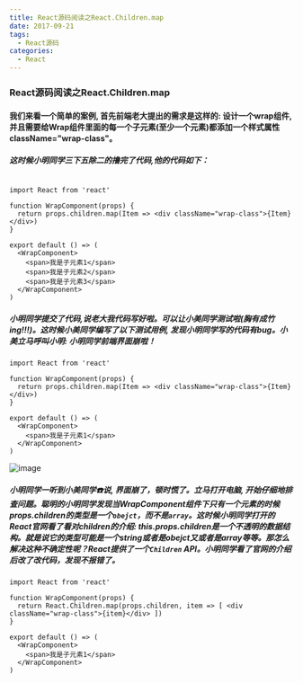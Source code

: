 ```yaml
---
title: React源码阅读之React.Children.map
date: 2017-09-21
tags:
  - React源码
categories:
  - React
---
```



### React源码阅读之React.Children.map

#### 我们来看一个简单的案例, 首先前端老大提出的需求是这样的: 设计一个wrap组件, 并且需要给Wrap组件里面的每一个子元素(至少一个元素)都添加一个样式属性className="wrap-class"。


##### 这时候小明同学三下五除二的撸完了代码,他的代码如下：
```

import React from 'react'

function WrapComponent(props) {
  return props.children.map(Item => <div className="wrap-class">{Item}</div>)
}

export default () => (
  <WrapComponent>
    <span>我是子元素1</span>
    <span>我是子元素2</span>
    <span>我是子元素3</span>
  </WrapComponent>
)

```
##### 小明同学提交了代码,说老大我代码写好啦。可以让小美同学测试啦(胸有成竹ing!!!)。这时候小美同学编写了以下测试用例, 发现小明同学写的代码有bug。小美立马呼叫小明: 小明同学前端界面崩啦！

```
import React from 'react'

function WrapComponent(props) {
  return props.children.map(Item => <div className="wrap-class">{Item}</div>)
}

export default () => (
  <WrapComponent>
    <span>我是子元素1</span>
  </WrapComponent>
)
```
![image](./img/children.jpg)

##### 小明同学一听到小美同学☎️说, 界面崩了，顿时慌了。立马打开电脑, 开始仔细地排查问题。聪明的小明同学发现当WrapComponent组件下只有一个元素的时候props.children的类型是一个```obejct```，而不是```array```。这时候小明同学打开的React官网看了看对children的介绍: this.props.children是一个不透明的数据结构。就是说它的类型可能是一个string或者是obejct又或者是array等等。那怎么解决这种不确定性呢？React提供了一个```Children``` API。小明同学看了官网的介绍后改了改代码，发现不报错了。

```
import React from 'react'

function WrapComponent(props) {
  return React.Children.map(props.children, item => [ <div className="wrap-class">{item}</div> ])
}

export default () => (
  <WrapComponent>
    <span>我是子元素1</span>
  </WrapComponent>
)
```